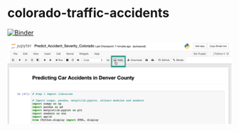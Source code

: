 # colorado-traffic-accidents

[![Binder](https://mybinder.org/badge_logo.svg)](https://mybinder.org/v2/gh/jon-0/colorado-traffic-accidents/master?urlpath=Predict_Accident_Severity_Colorado.ipynb)

![voila image](/images/voila.png)

